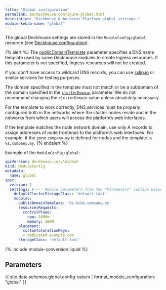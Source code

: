 ```yaml
---
title: "Global configuration"
permalink: en/deckhouse-configure-global.html
description: "Deckhouse Kubernetes Platform global settings."
module-kebab-name: "global"
---
```


The global Deckhouse settings are stored in the `ModuleConfig/global` resource (see [Deckhouse configuration](./#deckhouse-configuration)).

{% alert %}
The [publicDomainTemplate](#parameters-modules-publicdomaintemplate) parameter specifies a DNS name template used by some Deckhouse modules to create Ingress resources. If this parameter is not specified, Ingress resources will not be created.

If you don't have access to wildcard DNS records, you can use [sslip.io](https://sslip.io) or similar services for testing purposes.

The domain specified in the template must not match or be a subdomain of the domain specified in the [`clusterDomain`](https://deckhouse.io/documentation/v1/installing/configuration.html#clusterconfiguration-clusterdomain) parameter. We do not recommend changing the `clusterDomain` value unless absolutely necessary.

For the template to work correctly, DNS services must be properly configured both in the networks where the cluster nodes reside and in the networks from which users will access the platform’s web interfaces.

If the template matches the node network domain, use only A records to assign addresses of node frontends to the platform’s web interfaces. For example, if the zone `company.my` is defined for nodes and the template is `%s.company.my`.
{% endalert %}

Example of the `ModuleConfig/global`:

```yaml
apiVersion: deckhouse.io/v1alpha1
kind: ModuleConfig
metadata:
  name: global
spec:
  version: 2
  settings: # <-- Module parameters from the "Parameters" section below.
    defaultClusterStorageClass: 'default-fast'
    modules:
      publicDomainTemplate: '%s.kube.company.my'
      resourcesRequests:
        controlPlane:
          cpu: 1000m
          memory: 500M
      placement:
        customTolerationKeys:
        - dedicated.example.com
      storageClass: 'default-fast'
```

{% include module-conversion.liquid %}

## Parameters

{{ site.data.schemas.global.config-values | format_module_configuration: "global" }}
